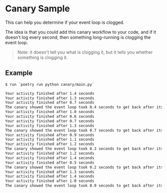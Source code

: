 # Canary Sample

This can help you determine if your event loop is clogged.

The idea is that you could add this canary workflow
to your code, and
if it doesn't log every second, then something long-running
is clogging the event loop.

> Note: it doesn't tell you what is clogging it, but it tells you
> whether something is clogging it.

## Example

```txt
$ run `poetry run python canary/main.py`

Your activity finished after 1.4 seconds
Your activity finished after 1.3 seconds
Your activity finished after 0.7 seconds
The canary showed the event loop took 0.4 seconds to get back after its await finished
Your activity finished after 1.0 seconds
Your activity finished after 0.6 seconds
Your activity finished after 0.7 seconds
Your activity finished after 1.3 seconds
The canary showed the event loop took 0.7 seconds to get back after its await finished
Your activity finished after 0.9 seconds
Your activity finished after 1.1 seconds
Your activity finished after 1.2 seconds
The canary showed the event loop took 0.3 seconds to get back after its await finished
Your activity finished after 1.2 seconds
Your activity finished after 1.4 seconds
Your activity finished after 0.5 seconds
The canary showed the event loop took 0.2 seconds to get back after its await finished
Your activity finished after 1.3 seconds
Your activity finished after 1.4 seconds
Your activity finished after 1.0 seconds
The canary showed the event loop took 0.9 seconds to get back after its await finished
```
